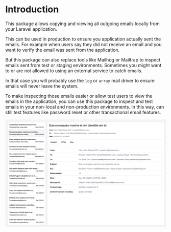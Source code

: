 # Introduction

This package allows copying and viewing all outgoing emails locally from your Laravel application.

This can be used in production to ensure you application actually sent the emails.
For example when users say they did not receive an email and you want to verify the email was sent from the application.

But this package can also replace tools like Mailhog or Mailtrap to inspect emails sent from test or staging environments.
Sometimes you might want to or are not allowed to using an external service to catch emails.

In that case you will probably use the ``log`` or ``array`` mail driver to ensure emails will never leave the system.

To make inspecting those emails easier or allow test users to view the emails in the application, you can use this package to inspect and test emails in your non-local and non-production environments.
In this way, can still test features like password reset or other transactional email features.

![](img/screenshot.png)
